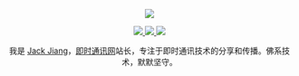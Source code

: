 <p align="center">
  <a href="https://github.com/getActivity">
    <img src="https://github-readme-stats.vercel.app/api?username=JackJiang2011&count_private=true&show_icons=true&hide=contribs&include_all_commits=true&theme=vue" />
  </a>
</p>

<p align="center">
  <a href="http://www.52im.net/">
    <img src="https://img.shields.io/badge/%E6%88%91%E7%9A%84%E7%BD%91%E7%AB%99-%E5%8D%B3%E6%97%B6%E9%80%9A%E8%AE%AF%E7%BD%91-5bc648?logo=Embarcadero&style=for-the-badge" />
  </a>
  <a href="http://wpa.qq.com/msgrd?v=3&uin=413980957&site=qq&menu=yes">
    <img src="https://img.shields.io/badge/%E6%88%91%E7%9A%84QQ-413980957-5bc648?logo=Embarcadero&style=for-the-badge" />
  </a>
  <a href="http://www.52im.net/thread-2792-1-1.html">
    <img src="https://img.shields.io/badge/%E6%88%91%E7%9A%84%E9%82%AE%E7%AE%B1-jb2011@163.com-5bc648?logo=Embarcadero&style=for-the-badge" />
  </a>
</p>


<p align="center">我是 <a href="http://www.52im.net/thread-2792-1-1.html">Jack Jiang<a>，<a href="http://www.52im.net/">即时通讯网<a>站长，专注于即时通讯技术的分享和传播。佛系技术，默默坚守。</p>
  
